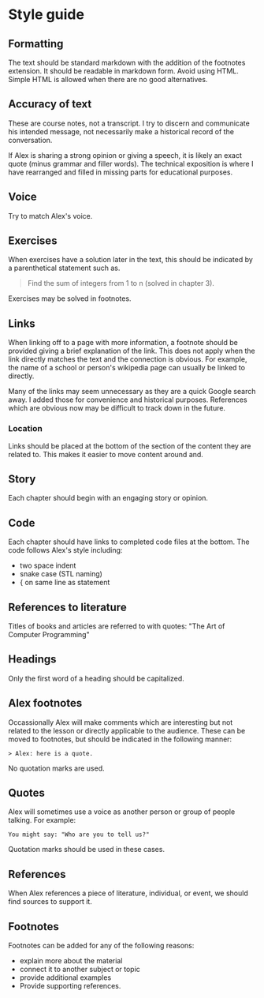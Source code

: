 Style guide
===========

## Formatting

The text should be standard markdown with the addition of the footnotes extension.
It should be readable in markdown form.
Avoid using HTML. 
Simple HTML is allowed when there are no good alternatives.

## Accuracy of text

These are course notes, not a transcript.
I try to discern and communicate his intended message,
not necessarily make a historical record of the conversation.

If Alex is sharing a strong opinion or giving a speech,
it is likely an exact quote (minus grammar and filler words).
The technical exposition is where 
I have rearranged and filled in missing parts
for educational purposes.

## Voice

Try to match Alex's voice.

## Exercises

When exercises have a solution later in the text,
this should be indicated by a parenthetical statement such as.

> Find the sum of integers from 1 to n (solved in chapter 3).

Exercises may be solved in footnotes.

## Links

When linking off to a page with more information, a footnote should be provided giving a brief explanation of the link.
This does not apply when the link directly matches the text and the connection is obvious.
For example, the name of a school or person's wikipedia page can usually be linked to directly.

Many of the links may seem unnecessary as they are a quick Google search away.
I added those for convenience and historical purposes.
References which are obvious now may be difficult to track down in the future.

### Location

Links should be placed at the bottom of the section of the content they are related to.
This makes it easier to move content around and.

## Story

Each chapter should begin with an engaging story or opinion.

## Code

Each chapter should have links to completed code files at the bottom.
The code follows Alex's style including:

- two space indent
- snake case (STL naming)
- { on same line as statement

## References to literature

Titles of books and articles are referred to with quotes: "The Art of Computer Programming"

## Headings

Only the first word of a heading should be capitalized.

## Alex footnotes

Occassionally Alex will make comments which are interesting but not related
to the lesson or directly applicable to the audience.
These can be moved to footnotes, but should be indicated 
in the following manner:

    > Alex: here is a quote.

No quotation marks are used.

## Quotes 

Alex will sometimes use a voice as another person or group of people talking.
For example:

    You might say: "Who are you to tell us?"

Quotation marks should be used in these cases.

## References

When Alex references a piece of literature, individual, or event, we should find sources to support it.

## Footnotes

Footnotes can be added for any of the following reasons:

- explain more about the material
- connect it to another subject or topic
- provide additional examples
- Provide supporting references.




